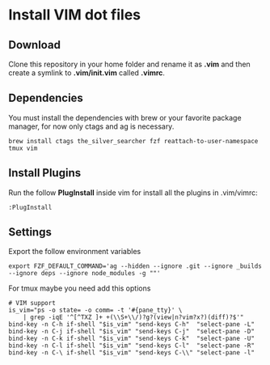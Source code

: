 # Install VIM dot files

## Download

Clone this repository in your home folder and rename it as **.vim** and then create a symlink to **.vim/init.vim** called **.vimrc**.

## Dependencies

You must install the dependencies with brew or your favorite package manager, for now only ctags and ag is necessary.

    brew install ctags the_silver_searcher fzf reattach-to-user-namespace tmux vim

## Install Plugins

Run the follow **PlugInstall** inside vim for install all the plugins in .vim/vimrc:

    :PlugInstall

## Settings

Export the follow environment variables

    export FZF_DEFAULT_COMMAND='ag --hidden --ignore .git --ignore _builds --ignore deps --ignore node_modules -g ""'

For tmux maybe you need add this options

    # VIM support
    is_vim="ps -o state= -o comm= -t '#{pane_tty}' \
        | grep -iqE '^[^TXZ ]+ +(\\S+\\/)?g?(view|n?vim?x?)(diff)?$'"
    bind-key -n C-h if-shell "$is_vim" "send-keys C-h"  "select-pane -L"
    bind-key -n C-j if-shell "$is_vim" "send-keys C-j"  "select-pane -D"
    bind-key -n C-k if-shell "$is_vim" "send-keys C-k"  "select-pane -U"
    bind-key -n C-l if-shell "$is_vim" "send-keys C-l"  "select-pane -R"
    bind-key -n C-\ if-shell "$is_vim" "send-keys C-\\" "select-pane -l"
